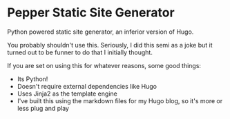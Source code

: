 # Pepper Static Site Generator

Python powered static site generator, an inferior version of Hugo.

You probably shouldn't use this. Seriously, I did this semi as a joke but it turned out to be funner to do that I initially thought.

If you are set on using this for whatever reasons, some good things:

* Its Python! 
* Doesn't require external dependencies like Hugo
* Uses Jinja2 as the template engine
* I've built this using the markdown files for my Hugo blog, so it's more or less plug and play